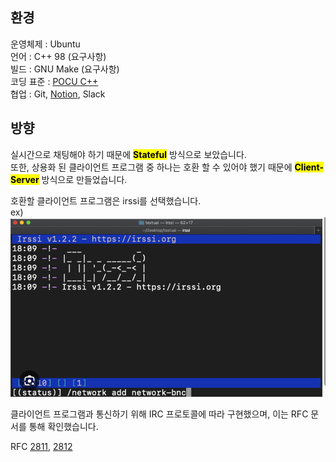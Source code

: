 

## 환경  

운영체제 : Ubuntu  
언어 : C++ 98 (요구사항)  
빌드 : GNU Make (요구사항)  
코딩 표준 : [POCU C++](https://docs.popekim.com/ko/coding-standards/pocu-cpp)  
협업 : Git, [Notion](https://www.notion.so/irc-1b50d57d3189805a9b1cea776d5c964d), Slack  


## 방향  

실시간으로 채팅해야 하기 때문에 <mark>**Stateful**</mark> 방식으로 보았습니다.  
또한, 상용화 된 클라이언트 프로그램 중 하나는 호환 할 수 있어야 했기 때문에 <mark>**Client-Server**</mark> 방식으로 만들었습니다.  

호환할 클라이언트 프로그램은 irssi를 선택했습니다.  
ex)
![alt text](Images/image.png)

클라이언트 프로그램과 통신하기 위해 IRC 프로토콜에 따라 구현했으며, 이는 RFC 문서를 통해 확인했습니다.  


RFC [2811](https://datatracker.ietf.org/doc/html/rfc2811), [2812](https://datatracker.ietf.org/doc/html/rfc2812)  
